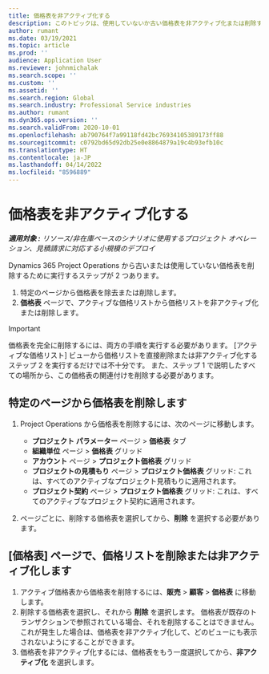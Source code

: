 ```yaml
---
title: 価格表を非アクティブ化する
description: このトピックは、使用していないか古い価格表を非アクティブ化または削除する方法を説明しています。
author: rumant
ms.date: 03/19/2021
ms.topic: article
ms.prod: ''
audience: Application User
ms.reviewer: johnmichalak
ms.search.scope: ''
ms.custom: ''
ms.assetid: ''
ms.search.region: Global
ms.search.industry: Professional Service industries
ms.author: rumant
ms.dyn365.ops.version: ''
ms.search.validFrom: 2020-10-01
ms.openlocfilehash: ab790764f7a99118fd42bc76934105389173ff88
ms.sourcegitcommit: c0792bd65d92db25e0e8864879a19c4b93efb10c
ms.translationtype: HT
ms.contentlocale: ja-JP
ms.lasthandoff: 04/14/2022
ms.locfileid: "8596889"
---
```

# <a name="deactivate-price-lists"></a>価格表を非アクティブ化する 

_**適用対象 :** リソース/非在庫ベースのシナリオに使用するプロジェクト オペレーション、見積請求に対応する小規模のデプロイ_

Dynamics 365 Project Operations から古いまたは使用していない価格表を削除するために実行するステップが 2 つあります。 

1. 特定のページから価格表を除去または削除します。
2. **価格表** ページで、アクティブな価格リストから価格リストを非アクティブ化または削除します。

>[!IMPORTANT]
> 価格表を完全に削除するには、両方の手順を実行する必要があります。 [アクティブな価格リスト] ビューから価格リストを直接削除または非アクティブ化するステップ 2 を実行するだけでは不十分です。 また、ステップ 1 で説明したすべての場所から、この価格表の関連付けを削除する必要があります。

## <a name="delete-the-price-list-from-specific-pages"></a>特定のページから価格表を削除します
1. Project Operations から価格表を削除するには、次のページに移動します。  

      - **プロジェクト パラメーター** ページ > **価格表** タブ
      - **組織単位** ページ > **価格表** グリッド
      - **アカウント** ページ > **プロジェクト価格表** グリッド
      - **プロジェクトの見積もり** ページ > **プロジェクト価格表** グリッド: これは、すべてのアクティブなプロジェクト見積もりに適用されます。
      - **プロジェクト契約** ページ > **プロジェクト価格表** グリッド: これは、すべてのアクティブなプロジェクト契約に適用されます。

 2. ページごとに、削除する価格表を選択してから、**削除** を選択する必要があります。 
 
## <a name="delete-or-deactivate-the-price-list-from-the-price-lists-page"></a>[価格表] ページで、価格リストを削除または非アクティブ化します
 
1. アクティブ価格表から価格表を削除するには、**販売** > **顧客** > **価格表** に移動します。 
2. 削除する価格表を選択し、それから **削除** を選択します。 価格表が既存のトランザクションで参照されている場合、それを削除することはできません。 これが発生した場合は、価格表を非アクティブ化して、どのビューにも表示されないようにすることができます。 
3. 価格表を非アクティブ化するには、価格表をもう一度選択してから、**非アクティブ化** を選択します。   
